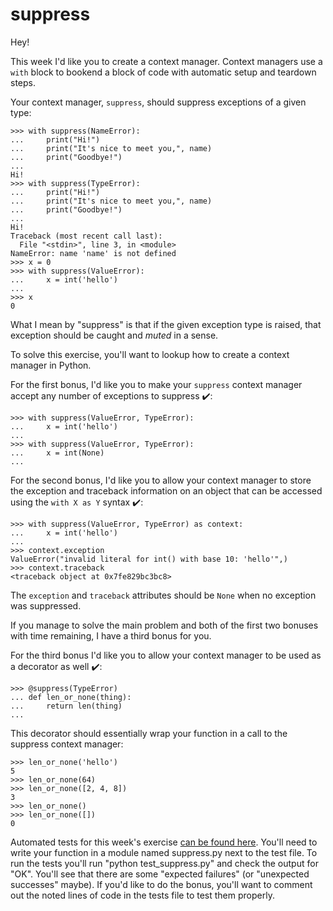 # suppress

Hey!

This week I'd like you to create a context manager. Context managers use a `with` block to bookend a block of code with automatic setup and teardown steps.

Your context manager, `suppress`, should suppress exceptions of a given type:

    >>> with suppress(NameError):
    ...     print("Hi!")
    ...     print("It's nice to meet you,", name)
    ...     print("Goodbye!")
    ...
    Hi!
    >>> with suppress(TypeError):
    ...     print("Hi!")
    ...     print("It's nice to meet you,", name)
    ...     print("Goodbye!")
    ...
    Hi!
    Traceback (most recent call last):
      File "<stdin>", line 3, in <module>
    NameError: name 'name' is not defined
    >>> x = 0
    >>> with suppress(ValueError):
    ...     x = int('hello')
    ...
    >>> x
    0

What I mean by "suppress" is that if the given exception type is raised, that exception should be caught and _muted_ in a sense.

To solve this exercise, you'll want to lookup how to create a context manager in Python.

For the first bonus, I'd like you to make your `suppress` context manager accept any number of exceptions to suppress ✔️:

    >>> with suppress(ValueError, TypeError):
    ...     x = int('hello')
    ...
    >>> with suppress(ValueError, TypeError):
    ...     x = int(None)
    ...

For the second bonus, I'd like you to allow your context manager to store the exception and traceback information on an object that can be accessed using the `with X as Y` syntax ✔️:

    >>> with suppress(ValueError, TypeError) as context:
    ...     x = int('hello')
    ...
    >>> context.exception
    ValueError("invalid literal for int() with base 10: 'hello'",)
    >>> context.traceback
    <traceback object at 0x7fe829bc3bc8>

The `exception` and `traceback` attributes should be `None` when no exception was suppressed.

If you manage to solve the main problem and both of the first two bonuses with time remaining, I have a third bonus for you.

For the third bonus I'd like you to allow your context manager to be used as a decorator as well ✔️:

    >>> @suppress(TypeError)
    ... def len_or_none(thing):
    ...     return len(thing)
    ...

This decorator should essentially wrap your function in a call to the suppress context manager:

    >>> len_or_none('hello')
    5
    >>> len_or_none(64)
    >>> len_or_none([2, 4, 8])
    3
    >>> len_or_none()
    >>> len_or_none([])
    0

Automated tests for this week's exercise [can be found here](https://www.pythonmorsels.com/exercises/ded322173d47424581be45adaeeca90d/tests/). You'll need to write your function in a module named suppress.py next to the test file. To run the tests you'll run "python test_suppress.py" and check the output for "OK". You'll see that there are some "expected failures" (or "unexpected successes" maybe). If you'd like to do the bonus, you'll want to comment out the noted lines of code in the tests file to test them properly.
